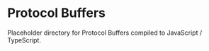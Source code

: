 <!-- Copyright 2024 Signal Messenger, LLC -->
<!-- SPDX-License-Identifier: AGPL-3.0-only -->

# Protocol Buffers

Placeholder directory for Protocol Buffers compiled to JavaScript / TypeScript.
